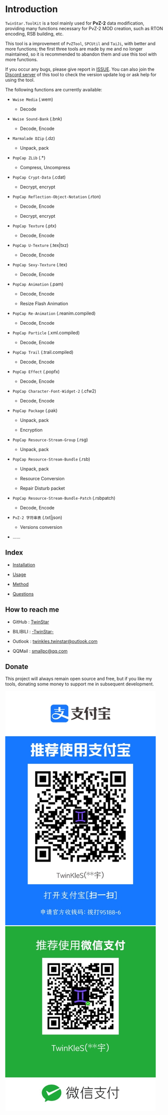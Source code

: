 # Introduction

`TwinStar.ToolKit` is a tool mainly used for **PvZ-2** data modification, providing many functions necessary for PvZ-2 MOD creation, such as RTON encoding, RSB building, etc.

This tool is a improvement of `PvZTool`, `SPCUtil` and `TaiJi`, with better and more functions; the first three tools are made by me and no longer maintained, so it is recommended to abandon them and use this tool with more functions.

If you occur any bugs, please give report in [ISSUE](https://github.com/twinkles-twinstar/TwinStar.ToolKit/issues). You can also join the [Discord server](https://discord.com/invite/v7qvttSX8K) of this tool to check the version update log or ask help for using the tool.

The following functions are currently available:

- `Wwise Media` (.wem)

  - Decode

- `Wwise Sound-Bank` (.bnk)

  - Decode, Encode

- `Marmalade DZip` (.dz)

  - Unpack, pack

- `PopCap ZLib` (.\*)

  - Compress, Uncompress

- `PopCap Crypt-Data` (.cdat)

  - Decrypt, encrypt

- `PopCap Reflection-Object-Notation` (.rton)

  - Decode, Encode

  - Decrypt, encrypt

- `PopCap Texture` (.ptx)

  - Decode, Encode

- `PopCap U-Texture` (.tex|txz)

  - Decode, Encode

- `PopCap Sexy-Texture` (.tex)

  - Decode, Encode

- `PopCap Animation` (.pam)

  - Decode, Encode

  - Resize Flash Animation

- `PopCap Re-Animation` (.reanim.compiled)

  - Decode, Encode

- `PopCap Particle` (.xml.compiled)

  - Decode, Encode

- `PopCap Trail` (.trail.compiled)

  - Decode, Encode

- `PopCap Effect` (.popfx)

  - Decode, Encode

- `PopCap Character-Font-Widget-2` (.cfw2)

  - Decode, Encode

- `PopCap Package` (.pak)

  - Unpack, pack

  - Encryption

- `PopCap Resource-Stream-Group` (.rsg)

  - Unpack, pack

- `PopCap Resource-Stream-Bundle` (.rsb)

  - Unpack, pack

  - Resource Conversion

  - Repair Disturb packet

- `PopCap Resource-Stream-Bundle-Patch` (.rsbpatch)

  - Decode, Encode

- `PvZ-2 字符串表` (.txt|json)

  - Versions conversion

- ......

## Index

- [Installation](./installation.md)

- [Usage](./usage.md)

- [Method](./method.md)

- [Questions](./question.md)

## How to reach me

- GitHub : [TwinStar](https://github.com/twinkles-twinstar/)

- BILIBILI : [-TwinStar-](https://space.bilibili.com/12258540)

- Outlook : twinkles.twinstar@outlook.com

- QQMail : smallpc@qq.com

## Donate

This project will always remain open source and free, but if you like my tools, donating some money to support me in subsequent development.

![Alipay](../image/donate/alipay.jpg "Alipay")
![WeChat](../image/donate/wechat.jpg "WeChat")
